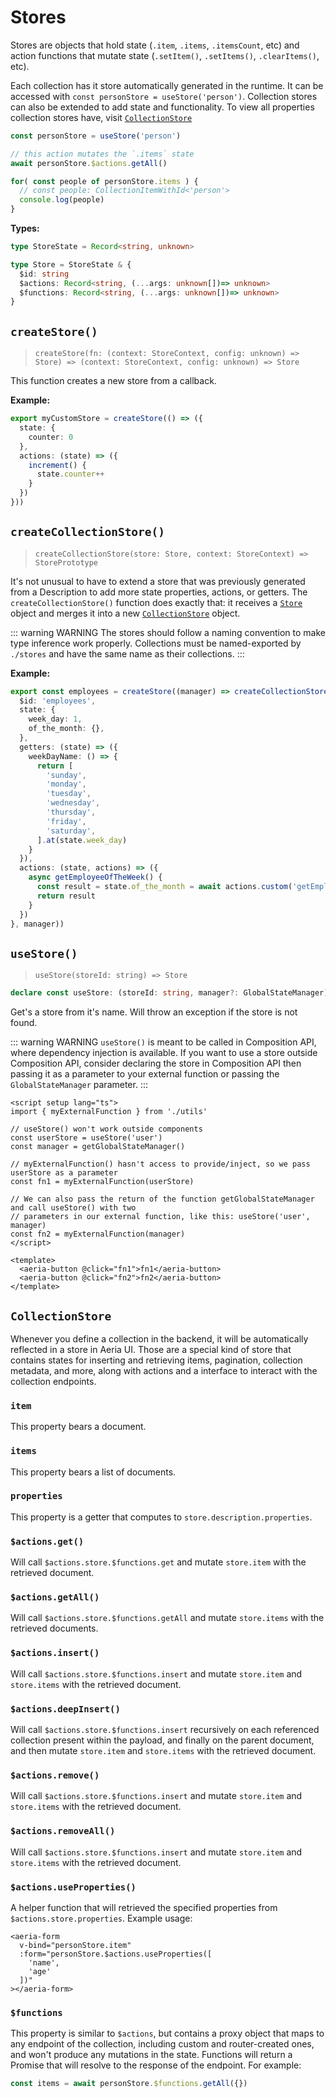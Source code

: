 # Stores

Stores are objects that hold state (`.item`, `.items`, `.itemsCount`, etc) and action functions that mutate state (`.setItem()`, `.setItems()`, `.clearItems()`, etc).

Each collection has it store automatically generated in the runtime. It can be accessed with `const personStore = useStore('person')`. Collection stores can also be extended to add state and functionality. To view all properties collection stores have, visit [`CollectionStore`](/aeria-ui/collection-store)

```ts
const personStore = useStore('person')

// this action mutates the `.items` state
await personStore.$actions.getAll()

for( const people of personStore.items ) {
  // const people: CollectionItemWithId<'person'>
  console.log(people)
}
```

**Types:**

```ts
type StoreState = Record<string, unknown>

type Store = StoreState & {
  $id: string
  $actions: Record<string, (...args: unknown[])=> unknown>
  $functions: Record<string, (...args: unknown[])=> unknown>
}
```

## `createStore()`
>`createStore(fn: (context: StoreContext, config: unknown) => Store) => (context: StoreContext, config: unknown) => Store`

This function creates a new store from a callback.

**Example:**

```ts
export myCustomStore = createStore(() => ({
  state: {
    counter: 0
  },
  actions: (state) => ({
    increment() {
      state.counter++
    }
  })
}))
```

## `createCollectionStore()`
>`createCollectionStore(store: Store, context: StoreContext) => StorePrototype`

It's not unusual to have to extend a store that was previously generated from a Description to add more state properties, actions, or getters. The `createCollectionStore()` function does exactly that: it receives a [`Store`](/aeria-ui/store) object and merges it into a new [`CollectionStore`](/aeria-ui/collection-store) object.

::: warning WARNING
The stores should follow a naming convention to make type inference work properly.
Collections must be named-exported by `./stores` and have the same name as their collections.
:::

**Example:**

```ts
export const employees = createStore((manager) => createCollectionStore({
  $id: 'employees',
  state: {
    week_day: 1,
    of_the_month: {},
  },
  getters: (state) => ({
    weekDayName: () => {
      return [
        'sunday',
        'monday',
        'tuesday',
        'wednesday',
        'thursday',
        'friday',
        'saturday',
      ].at(state.week_day)
    }
  }),
  actions: (state, actions) => ({
    async getEmployeeOfTheWeek() {
      const result = state.of_the_month = await actions.custom('getEmployeeOfTheWeek')
      return result
    }
  })
}, manager))

```

## `useStore()`
>`useStore(storeId: string) => Store`

```ts
declare const useStore: (storeId: string, manager?: GlobalStateManager) => Store
```

Get's a store from it's name. Will throw an exception if the store is not found.

::: warning WARNING
`useStore()` is meant to be called in Composition API, where dependency injection is available.
If you want to use a store outside Composition API, consider declaring the store in Composition API then passing it as a parameter to your external function or passing the `GlobalStateManager` parameter.
:::

```vue
<script setup lang="ts">
import { myExternalFunction } from './utils'

// useStore() won't work outside components
const userStore = useStore('user')
const manager = getGlobalStateManager()

// myExternalFunction() hasn't access to provide/inject, so we pass userStore as a parameter
const fn1 = myExternalFunction(userStore)

// We can also pass the return of the function getGlobalStateManager and call useStore() with two
// parameters in our external function, like this: useStore('user', manager)
const fn2 = myExternalFunction(manager)
</script>

<template>
  <aeria-button @click="fn1">fn1</aeria-button>
  <aeria-button @click="fn2">fn2</aeria-button>
</template>
```

## `CollectionStore`

Whenever you define a collection in the backend, it will be automatically reflected in a store in Aeria UI. Those are a special kind of store that contains states for inserting and retrieving items, pagination, collection metadata, and more, along with actions and a interface to interact with the collection endpoints.

### `item` <Badge type="tip" text="TDocument" />

This property bears a document.

### `items` <Badge type="tip" text="Array<TDocument>" />

This property bears a list of documents.

### `properties` <Badge type="tip" text="TDescription['properties']" />

This property is a getter that computes to `store.description.properties`.

### `$actions.get()`

Will call `$actions.store.$functions.get` and mutate `store.item` with the retrieved document.

### `$actions.getAll()`

Will call `$actions.store.$functions.getAll` and mutate `store.items` with the retrieved documents.

### `$actions.insert()`

Will call `$actions.store.$functions.insert` and mutate `store.item` and `store.items` with the retrieved document.

### `$actions.deepInsert()`

Will call `$actions.store.$functions.insert` recursively on each referenced collection present within the payload, and finally on the parent document, and then mutate `store.item` and `store.items` with the retrieved document.

### `$actions.remove()`

Will call `$actions.store.$functions.insert` and mutate `store.item` and `store.items` with the retrieved document.

### `$actions.removeAll()`

Will call `$actions.store.$functions.insert` and mutate `store.item` and `store.items` with the retrieved document.

### `$actions.useProperties()` <Badge type="tip" text="(properties: Array<string>) => Record<string, CollectionProperty>" />

A helper function that will retrieved the specified properties from `$actions.store.properties`. Example usage:

```vue
<aeria-form
  v-bind="personStore.item"
  :form="personStore.$actions.useProperties([
    'name',
    'age'
  ])"
></aeria-form>
```

### `$functions` <Badge type="tip" text="Record<string, (...args: any[]) => any" />

This property is similar to `$actions`, but contains a proxy object that maps to any endpoint of the collection, including custom and router-created ones, and won't produce any mutations in the state. Functions will return a Promise that will resolve to the response of the endpoint.
For example:

```ts
const items = await personStore.$functions.getAll({})
```

